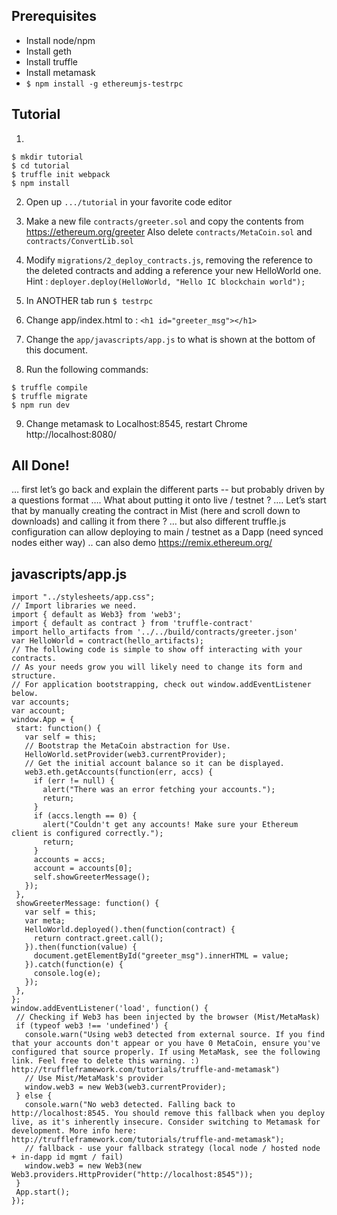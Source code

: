 ## Prerequisites

* Install node/npm
* Install geth
* Install truffle
* Install metamask
* `$ npm install -g ethereumjs-testrpc`

## Tutorial

1.         
```
$ mkdir tutorial
$ cd tutorial
$ truffle init webpack
$ npm install
```

2. Open up `.../tutorial` in your favorite code editor

3. Make a new file `contracts/greeter.sol` and copy the contents from https://ethereum.org/greeter
Also delete `contracts/MetaCoin.sol` and `contracts/ConvertLib.sol`

4. Modify `migrations/2_deploy_contracts.js`, removing the reference to the deleted contracts and adding a reference your new HelloWorld one. Hint : `deployer.deploy(HelloWorld, "Hello IC blockchain world");`

5. In ANOTHER tab run `$ testrpc`

6. Change app/index.html to : `<h1 id="greeter_msg"></h1>`

7. Change the `app/javascripts/app.js` to what is shown at the bottom of this document.

8. Run the following commands:
```
$ truffle compile
$ truffle migrate
$ npm run dev
```

9. Change metamask to Localhost:8545, restart Chrome
http://localhost:8080/

## All Done!
… first let’s go back and explain the different parts -- but probably driven by a questions format
…. What about putting it onto live / testnet ? …. Let’s start that by manually creating the contract in Mist (here and scroll down to downloads) and calling it from there ? …  but also different truffle.js configuration can allow deploying to main / testnet as a Dapp (need synced nodes either way) .. can also demo https://remix.ethereum.org/

## javascripts/app.js
```
import "../stylesheets/app.css";
// Import libraries we need.
import { default as Web3} from 'web3';
import { default as contract } from 'truffle-contract'
import hello_artifacts from '../../build/contracts/greeter.json'
var HelloWorld = contract(hello_artifacts);
// The following code is simple to show off interacting with your contracts.
// As your needs grow you will likely need to change its form and structure.
// For application bootstrapping, check out window.addEventListener below.
var accounts;
var account;
window.App = {
 start: function() {
   var self = this;
   // Bootstrap the MetaCoin abstraction for Use.
   HelloWorld.setProvider(web3.currentProvider);
   // Get the initial account balance so it can be displayed.
   web3.eth.getAccounts(function(err, accs) {
     if (err != null) {
       alert("There was an error fetching your accounts.");
       return;
     }
     if (accs.length == 0) {
       alert("Couldn't get any accounts! Make sure your Ethereum client is configured correctly.");
       return;
     }
     accounts = accs;
     account = accounts[0];
     self.showGreeterMessage();
   });
 },
 showGreeterMessage: function() {
   var self = this;
   var meta;
   HelloWorld.deployed().then(function(contract) {
     return contract.greet.call();
   }).then(function(value) {
     document.getElementById("greeter_msg").innerHTML = value;
   }).catch(function(e) {
     console.log(e);
   });
 },
};
window.addEventListener('load', function() {
 // Checking if Web3 has been injected by the browser (Mist/MetaMask)
 if (typeof web3 !== 'undefined') {
   console.warn("Using web3 detected from external source. If you find that your accounts don't appear or you have 0 MetaCoin, ensure you've configured that source properly. If using MetaMask, see the following link. Feel free to delete this warning. :) http://truffleframework.com/tutorials/truffle-and-metamask")
   // Use Mist/MetaMask's provider
   window.web3 = new Web3(web3.currentProvider);
 } else {
   console.warn("No web3 detected. Falling back to http://localhost:8545. You should remove this fallback when you deploy live, as it's inherently insecure. Consider switching to Metamask for development. More info here: http://truffleframework.com/tutorials/truffle-and-metamask");
   // fallback - use your fallback strategy (local node / hosted node + in-dapp id mgmt / fail)
   window.web3 = new Web3(new Web3.providers.HttpProvider("http://localhost:8545"));
 }
 App.start();
});
```
